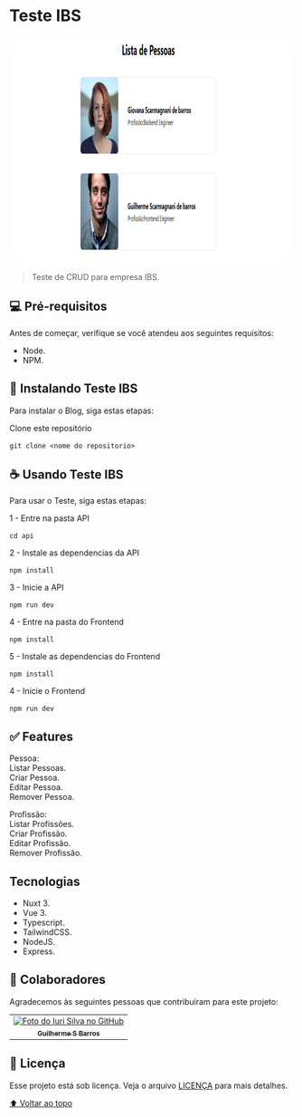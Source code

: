 # Teste IBS

<!---Esses são exemplos. Veja https://shields.io para outras pessoas ou para personalizar este conjunto de escudos. Você pode querer incluir dependências, status do projeto e informações de licença aqui--->
<p align="center">
  <img style="border-radius:10%" width="100%" height="400" src="capa.png" alt="exemplo imagem">
</p>

> Teste de CRUD para empresa IBS.

## 💻 Pré-requisitos

Antes de começar, verifique se você atendeu aos seguintes requisitos:
<!---Estes são apenas requisitos de exemplo. Adicionar, duplicar ou remover conforme necessário--->
* Node.
* NPM.

## 🚀 Instalando Teste IBS

Para instalar o Blog, siga estas etapas:


Clone este repositório
```
git clone <nome do repositorio>
```

## ☕ Usando Teste IBS

Para usar o Teste, siga estas etapas:

1 - Entre na pasta API
```
cd api
```

2 - Instale as dependencias da API
```
npm install
```

3 - Inicie a API 

```
npm run dev
```


4 - Entre na pasta do Frontend
```
npm install
```


5 - Instale as dependencias do Frontend
```
npm install
```

4 - Inicie o Frontend 

```
npm run dev
```

## ✅ Features

Pessoa:  
Listar Pessoas.  
Criar Pessoa.  
Editar Pessoa.  
Remover Pessoa.  

Profissão:  
Listar Profissões.  
Criar Profissão.  
Editar Profissão.  
Remover Profissão.  

## Tecnologias   
* Nuxt 3. 
* Vue 3.
* Typescript. 
* TailwindCSS.
* NodeJS.  
* Express.  

## 🤝 Colaboradores

Agradecemos às seguintes pessoas que contribuíram para este projeto:

<table>
  <tr>
    <td align="center">
      <a href="#">
        <img src="https://avatars.githubusercontent.com/u/66280834?v=4" width="100px;" alt="Foto do Iuri Silva no GitHub"/><br>
        <sub>
          <b>Guilherme S Barros</b>
        </sub>
      </a>
    </td>
  </tr>
</table>

## 📝 Licença

Esse projeto está sob licença. Veja o arquivo [LICENÇA](LICENSE.md) para mais detalhes.

[⬆ Voltar ao topo](#TesteIBS)<br>
